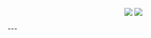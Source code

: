 <p align="center">
  <img src="https://i.imgur.com/pI0g7mg.png">
  <img src="https://i.imgur.com/AxI9yNz.png">
</p>
---
